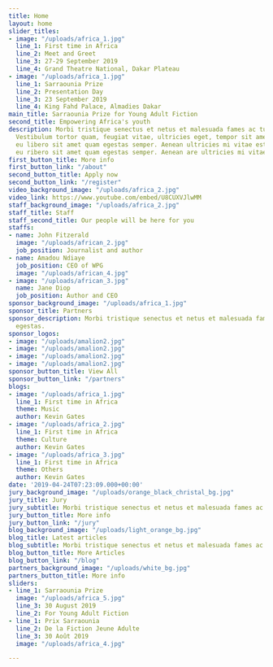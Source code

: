 ```yaml
---
title: Home
layout: home
slider_titles:
- image: "/uploads/africa_1.jpg"
  line_1: First time in Africa
  line_2: Meet and Greet
  line_3: 27-29 September 2019
  line_4: Grand Theatre National, Dakar Plateau
- image: "/uploads/africa_1.jpg"
  line_1: Sarraounia Prize
  line_2: Presentation Day
  line_3: 23 September 2019
  line_4: King Fahd Palace, Almadies Dakar
main_title: Sarraounia Prize for Young Adult Fiction
second_title: Empowering Africa's youth
description: Morbi tristique senectus et netus et malesuada fames ac turpis egestas.
  Vestibulum tortor quam, feugiat vitae, ultricies eget, tempor sit amet, ante. Donec
  eu libero sit amet quam egestas semper. Aenean ultricies mi vitae est. Mauris Eonec
  eu ribero sit amet quam egestas semper. Aenean are ultricies mi vitae.
first_button_title: More info
first_button_link: "/about"
second_button_title: Apply now
second_button_link: "/register"
video_background_image: "/uploads/africa_2.jpg"
video_link: https://www.youtube.com/embed/U8CUXVJlwMM
staff_background_image: "/uploads/africa_2.jpg"
staff_title: Staff
staff_second_title: Our people will be here for you
staffs:
- name: John Fitzerald
  image: "/uploads/african_2.jpg"
  job_position: Journalist and author
- name: Amadou Ndiaye
  job_position: CEO of WPG
  image: "/uploads/african_4.jpg"
- image: "/uploads/african_3.jpg"
  name: Jane Diop
  job_position: Author and CEO
sponsor_background_image: "/uploads/africa_1.jpg"
sponsor_title: Partners
sponsor_description: Morbi tristique senectus et netus et malesuada fames ac turpis
  egestas.
sponsor_logos:
- image: "/uploads/amalion2.jpg"
- image: "/uploads/amalion2.jpg"
- image: "/uploads/amalion2.jpg"
- image: "/uploads/amalion2.jpg"
sponsor_button_title: View All
sponsor_button_link: "/partners"
blogs:
- image: "/uploads/africa_1.jpg"
  line_1: First time in Africa
  theme: Music
  author: Kevin Gates
- image: "/uploads/africa_2.jpg"
  line_1: First time in Africa
  theme: Culture
  author: Kevin Gates
- image: "/uploads/africa_3.jpg"
  line_1: First time in Africa
  theme: Others
  author: Kevin Gates
date: '2019-04-24T07:23:09.000+00:00'
jury_background_image: "/uploads/orange_black_christal_bg.jpg"
jury_title: Jury
jury_subtitle: Morbi tristique senectus et netus et malesuada fames ac turpis egestas.
jury_button_title: More info
jury_button_link: "/jury"
blog_background_image: "/uploads/light_orange_bg.jpg"
blog_title: Latest articles
blog_subtitle: Morbi tristique senectus et netus et malesuada fames ac turpis egestas.
blog_button_title: More Articles
blog_button_link: "/blog"
partners_background_image: "/uploads/white_bg.jpg"
partners_button_title: More info
sliders:
- line_1: Sarraounia Prize
  image: "/uploads/africa_5.jpg"
  line_3: 30 August 2019
  line_2: For Young Adult Fiction
- line_1: Prix Sarraounia
  line_2: De la Fiction Jeune Adulte
  line_3: 30 Août 2019
  image: "/uploads/africa_4.jpg"

---
```

